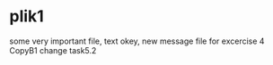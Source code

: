 # plik1
some very important file, text 
okey, new message file for excercise 4
CopyB1 change task5.2

